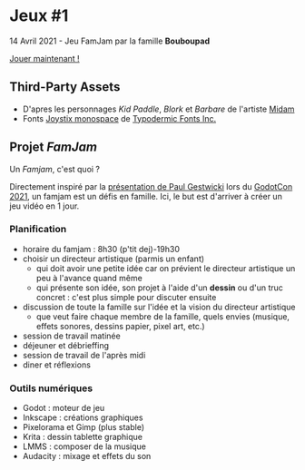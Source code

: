 # Jeux #1

14 Avril 2021 - Jeu FamJam par la famille **Bouboupad**

[Jouer maintenant !](https://pskalou.github.io/famjam1)
  


## Third-Party Assets 

* D'apres les personnages *Kid Paddle*, *Blork* et *Barbare* de l'artiste [Midam](http://www.midam.be/)
* Fonts [Joystix monospace](https://www.1001fonts.com/joystix-font.html) de [Typodermic Fonts Inc.](https://typodermicfonts.com/proportional-joystix/)



## Projet *FamJam*

Un *Famjam*, c'est quoi ?

Directement inspiré par la [présentation de Paul Gestwicki](https://www.youtube.com/watch?v=Nt825GaG04Y) lors du [GodotCon 2021](https://godotengine.org/article/online-godotcon-2021-schedule), un famjam est un défis en famille. Ici, le but est d'arriver à créer un jeu vidéo en 1 jour.



### Planification

* horaire du famjam : 8h30 (p'tit dej)-19h30
* choisir un directeur artistique (parmis un enfant) 
    * qui doit avoir une petite idée car on prévient le directeur artistique un peu à l'avance quand même
    * qui présente son idée, son projet à l'aide d'un **dessin** ou d'un truc concret : c'est plus simple pour discuter ensuite
* discussion de toute la famille sur l'idée et la vision du directeur artistique
    * que veut faire chaque membre de la famille, quels envies (musique, effets sonores, dessins papier, pixel art, etc.)
* session de travail matinée
* déjeuner et débrieffing
* session de travail de l'après midi
* diner et réflexions
    


### Outils numériques

* Godot : moteur de jeu
* Inkscape : créations graphiques
* Pixelorama et Gimp (plus stable)
* Krita : dessin tablette graphique
* LMMS : composer de la musique
* Audacity : mixage et effets du son
